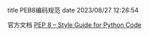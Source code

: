 title PEB8编码规范 
date  2023/08/27 12:28:54 

官方文档 [PEP 8 – Style Guide for Python Code](https://peps.python.org/pep-0008/)